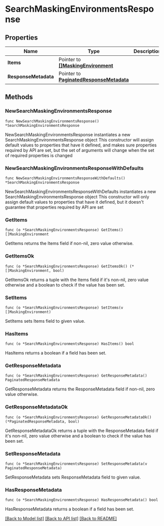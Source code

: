 # SearchMaskingEnvironmentsResponse

## Properties

Name | Type | Description | Notes
------------ | ------------- | ------------- | -------------
**Items** | Pointer to [**[]MaskingEnvironment**](MaskingEnvironment.md) |  | [optional] 
**ResponseMetadata** | Pointer to [**PaginatedResponseMetadata**](PaginatedResponseMetadata.md) |  | [optional] 

## Methods

### NewSearchMaskingEnvironmentsResponse

`func NewSearchMaskingEnvironmentsResponse() *SearchMaskingEnvironmentsResponse`

NewSearchMaskingEnvironmentsResponse instantiates a new SearchMaskingEnvironmentsResponse object
This constructor will assign default values to properties that have it defined,
and makes sure properties required by API are set, but the set of arguments
will change when the set of required properties is changed

### NewSearchMaskingEnvironmentsResponseWithDefaults

`func NewSearchMaskingEnvironmentsResponseWithDefaults() *SearchMaskingEnvironmentsResponse`

NewSearchMaskingEnvironmentsResponseWithDefaults instantiates a new SearchMaskingEnvironmentsResponse object
This constructor will only assign default values to properties that have it defined,
but it doesn't guarantee that properties required by API are set

### GetItems

`func (o *SearchMaskingEnvironmentsResponse) GetItems() []MaskingEnvironment`

GetItems returns the Items field if non-nil, zero value otherwise.

### GetItemsOk

`func (o *SearchMaskingEnvironmentsResponse) GetItemsOk() (*[]MaskingEnvironment, bool)`

GetItemsOk returns a tuple with the Items field if it's non-nil, zero value otherwise
and a boolean to check if the value has been set.

### SetItems

`func (o *SearchMaskingEnvironmentsResponse) SetItems(v []MaskingEnvironment)`

SetItems sets Items field to given value.

### HasItems

`func (o *SearchMaskingEnvironmentsResponse) HasItems() bool`

HasItems returns a boolean if a field has been set.

### GetResponseMetadata

`func (o *SearchMaskingEnvironmentsResponse) GetResponseMetadata() PaginatedResponseMetadata`

GetResponseMetadata returns the ResponseMetadata field if non-nil, zero value otherwise.

### GetResponseMetadataOk

`func (o *SearchMaskingEnvironmentsResponse) GetResponseMetadataOk() (*PaginatedResponseMetadata, bool)`

GetResponseMetadataOk returns a tuple with the ResponseMetadata field if it's non-nil, zero value otherwise
and a boolean to check if the value has been set.

### SetResponseMetadata

`func (o *SearchMaskingEnvironmentsResponse) SetResponseMetadata(v PaginatedResponseMetadata)`

SetResponseMetadata sets ResponseMetadata field to given value.

### HasResponseMetadata

`func (o *SearchMaskingEnvironmentsResponse) HasResponseMetadata() bool`

HasResponseMetadata returns a boolean if a field has been set.


[[Back to Model list]](../README.md#documentation-for-models) [[Back to API list]](../README.md#documentation-for-api-endpoints) [[Back to README]](../README.md)


